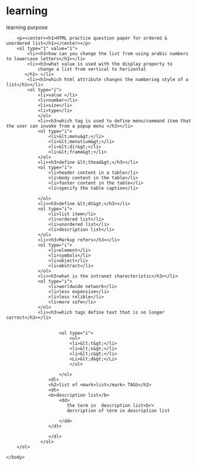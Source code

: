 # learning
learning purpose 
<html>
    <head>
        <title>
        odered list and unordered list
        </title>
    </head>
    <body>
        
        <p><center><h1>HTML practice question paper for ordered & unordered list</h1></center></p>
        <ol type="1" value="1">
            <li><h3>how can you change the list from using arabic numbers to lowercase letters</h1></li>
            <li><h3>what value is used with the display property to
                change a list from vertical to horizontal
           </h1> </li>
            <li><h3>which html attribute changes the numbering style of a list</h1></li>
            <ol type="i">
                <li>value </li>
                <li>number</li>
                <li>size</li>
                <li>type</li>
                </ol>
                <li><h3>which tag is used to define menu/command item that the user can invoke from a popup menu </h3></li> 
                <ol type="i">
                    <li>&lt;menu&gt;</li>
                    <li>&lt;menutium&gt;</li>
                    <li>&lt;dir&gt;</li>
                    <li>&lt;frame&gt;</li>
                </ol>
                <li><h3>define &lt;thead&gt;</h3></li>
                <ol type="i">
                    <li>header content in a table</li>
                    <li>body centent in the table</li>
                    <li>footer content in the table</li>
                    <li>specify the table caption</li>
                    
                </ol>
                <li><h3>define &lt;dt&gt;</h3></li>
                <ol type="i">
                    <li>list item</li>
                    <li>ordered list</li>
                    <li>unordered list</li>
                    <li>description list</li>
                </ol>
                <li><h3>Markup refers</h3></li>
                <ol type="i">
                    <li>element</li>
                    <li>symbols</li>
                    <li>object</li>
                    <li>abstract</li>
                </ol>
                <li><h3>what is the intranet charecteristic</h3></li>
                <ol type="i">
                    <li>worldwide network</li>
                    <li>less expensive</li>
                    <li>less relible</li>
                    <li>more safe</li>
                </ol>
                <li><h3>which tags define text that is no longer correct</h3></li>
                
                    
                        <ol type="i">
                            <ul>
                            <li>&lt;t&gt;</li>
                            <li>&lt;s&gt;</li>
                            <li>&lt;c&gt;</li>
                            <Li>&lt;d&gt;</Li>
                            </ul>
                            
                        </ol>
                    <dl>
                    <h2>list of <mark>list</mark> TAGS</h2>
                    <dt>
                    <b>description list</b>
                        <dd>
                           the term in  description list<br>
                           dercription of term in description list
    
                        </dd>
                    </dt>
                    
                    </dl>
                 </ol>
        </ol>
        
    </body>
 </html> 
